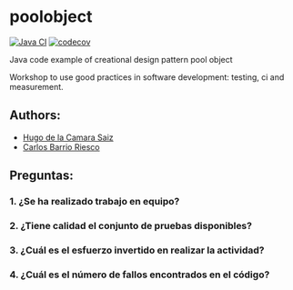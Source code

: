 poolobject
==========

[![Java CI](https://github.com/clopezno/poolobject/actions/workflows/ci_jdk1.8_build_test.yml/badge.svg)](https://github.com/clopezno/poolobject/actions/workflows/ci_jdk1.8_build_test.yml) 
[![codecov](https://codecov.io/gh/clopezno/poolobject/graph/badge.svg?token=NvQ17D5kct)](https://codecov.io/gh/clopezno/poolobject)

Java code example of creational design pattern pool object

Workshop to use good practices in software development: testing, ci and measurement.

## Authors:

- [Hugo de la Camara Saiz](mailto:hds1001@alu.ubu.es)
- [Carlos Barrio Riesco](mailto:cbr1005@alu.ubu.es)

## Preguntas:

### 1. ¿Se ha realizado trabajo en equipo?


### 2. ¿Tiene calidad el conjunto de pruebas disponibles?


### 3. ¿Cuál es el esfuerzo invertido en realizar la actividad?


### 4. ¿Cuál es el número de fallos encontrados en el código?
